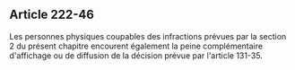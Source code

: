 Article 222-46
----
Les personnes physiques coupables des infractions prévues par la section 2 du
présent chapitre encourent également la peine complémentaire d'affichage ou de
diffusion de la décision prévue par l'article 131-35.
